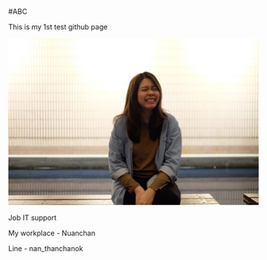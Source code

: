 #ABC 

This is my 1st test github page

![GitHub Logo](/pic/S__5603364.jpg)

Job IT support

My workplace - Nuanchan

Line - nan_thanchanok

